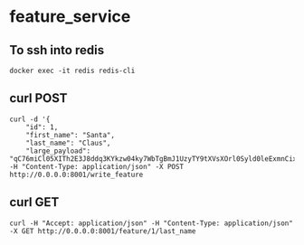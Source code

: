 # feature_service

## To ssh into redis
```
docker exec -it redis redis-cli
```

## curl POST
```
curl -d '{
    "id": 1,
    "first_name": "Santa",
    "last_name": "Claus",
    "large_payload": "qC76miCl05XITh2E3J8ddq3KYkzw04ky7WbTgBmJ1UzyTY9tXVsXOrl0Syld0leExmnCixCd0nfhF9yfkaB0GvPsNCLhtsrqA2Aa4tsL9"}' -H "Content-Type: application/json" -X POST http://0.0.0.0:8001/write_feature
```

## curl GET
```
curl -H "Accept: application/json" -H "Content-Type: application/json" -X GET http://0.0.0.0:8001/feature/1/last_name
```